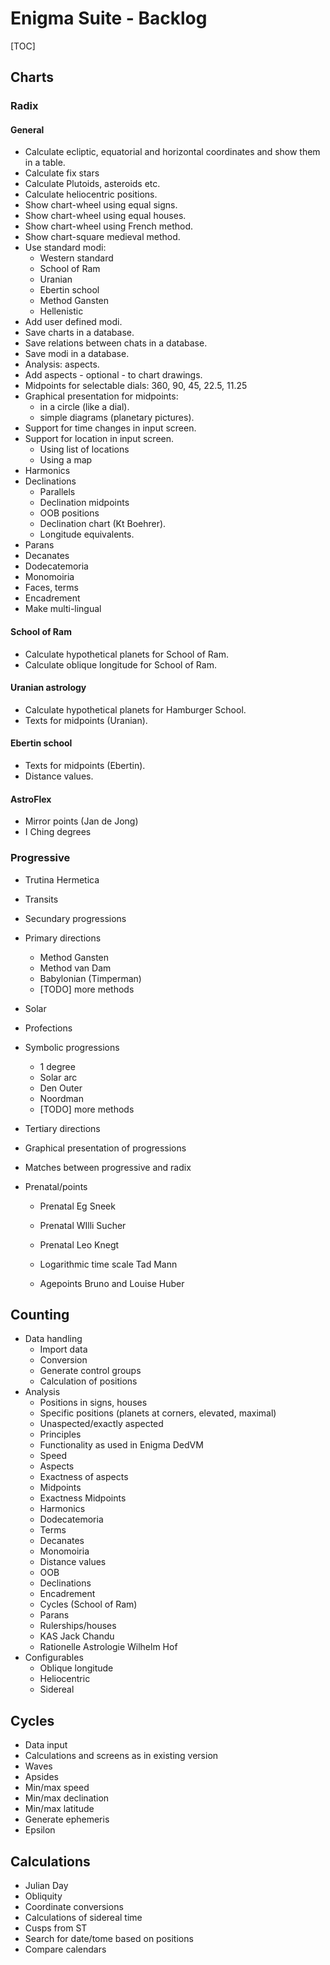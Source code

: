 # Enigma Suite - Backlog

[TOC]



## Charts

### Radix

#### General

- Calculate ecliptic, equatorial and horizontal coordinates and show them in a table.
- Calculate fix stars
- Calculate Plutoids, asteroids etc.
- Calculate heliocentric positions.
- Show chart-wheel using equal signs.
- Show chart-wheel using equal houses.
- Show chart-wheel using French method.
- Show chart-square medieval method.
- Use standard modi:
  - Western standard
  - School of Ram
  - Uranian
  - Ebertin school
  - Method Gansten
  - Hellenistic
- Add user defined modi.
- Save charts in a database.
- Save relations between chats in a database.
- Save modi in a database.
- Analysis: aspects.
- Add aspects - optional - to chart drawings.
- Midpoints for selectable dials: 360, 90, 45, 22.5, 11.25
- Graphical presentation for midpoints:
  - in a circle (like a dial).
  - simple diagrams (planetary pictures).
- Support for time changes in input screen.
- Support for location in input screen.
  - Using list of locations
  - Using a map
- Harmonics
- Declinations
  - Parallels
  - Declination midpoints
  - OOB positions
  - Declination chart (Kt Boehrer).
  - Longitude equivalents.
- Parans
- Decanates
- Dodecatemoria
- Monomoiria
- Faces, terms
- Encadrement
- Make multi-lingual

#### School of Ram

-  Calculate hypothetical planets for School of Ram.
- Calculate oblique longitude for School of Ram.

#### Uranian astrology

- Calculate hypothetical planets for Hamburger School.
- Texts for midpoints (Uranian).

#### Ebertin school

- Texts for midpoints (Ebertin).
- Distance values.

#### AstroFlex

- Mirror points (Jan de Jong)
- I Ching degrees

### Progressive

- Trutina Hermetica

- Transits

- Secundary progressions

- Primary directions

  - Method Gansten
  - Method van Dam
  - Babylonian (Timperman)
  - [TODO] more methods

- Solar

- Profections

- Symbolic progressions

  - 1 degree
  - Solar arc
  - Den Outer
  - Noordman
  - [TODO] more methods

- Tertiary directions

- Graphical presentation of progressions

- Matches between progressive and radix

- Prenatal/points

  - Prenatal Eg Sneek

  - Prenatal WIlli Sucher

  - Prenatal Leo Knegt

  - Logarithmic time scale Tad Mann

  - Agepoints Bruno and Louise Huber

    

## Counting

- Data handling
  - Import data
  - Conversion
  - Generate control groups
  - Calculation of positions
- Analysis
  - Positions in signs, houses
  - Specific positions (planets at corners, elevated, maximal)
  - Unaspected/exactly aspected
  - Principles
  - Functionality as used in Enigma DedVM
  - Speed
  - Aspects
  - Exactness of aspects
  - Midpoints
  - Exactness Midpoints
  - Harmonics
  - Dodecatemoria
  - Terms
  - Decanates
  - Monomoiria
  - Distance values
  - OOB
  - Declinations
  - Encadrement
  - Cycles (School of Ram)
  - Parans
  - Rulerships/houses
  - KAS Jack Chandu
  - Rationelle Astrologie Wilhelm Hof
- Configurables
  - Oblique longitude
  - Heliocentric
  - Sidereal

## Cycles

- Data input
- Calculations and screens as in existing version
- Waves
- Apsides
- Min/max speed
- Min/max declination
- Min/max latitude
- Generate ephemeris
- Epsilon

## Calculations

- Julian Day
- Obliquity
- Coordinate conversions
- Calculations of sidereal time
- Cusps from ST
- Search for date/tome based on positions
- Compare calendars

